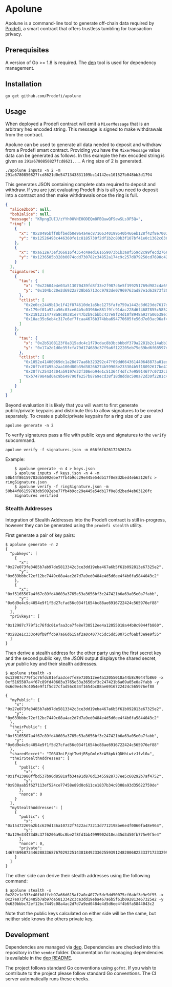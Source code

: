 # Apolune

Apolune is a command-line tool to generate off-chain data required by [Prodefi][3], a smart contract that offers trustless tumbling for transaction privacy.

## Prerequisites

A version of Go >= 1.8 is required. The [dep][1] tool is used for dependency management. 

## Installation

    go get github.com/Prodefi/apolune

## Usage

When deployed a Prodefi contract will emit a `MixerMessage` that is an arbitrary hex encoded string. This message is signed to make withdrawals from the contract. 

Apolune can be used to generate all data needed to deposit and withdraw from a Prodefi smart contract. Providing you have the `MixerMessage` value data can be generated as follows. In this example the hex encoded string is given as `291a6780850827fcd8621...`. A ring size of 2 is generated.

    ./apolune inputs -n 2 -m 291a6780850827fcd8621d0e5471343831109bc14142ec101527b048bb3d1794

This generates JSON containing complete data required to deposit and withdraw. If you are just evaluating Prodefi this is all you need to deposit into a contract and then make withdrawals once the ring is full. 

``` JSON
{
  "alice2bob": null,
  "bob2alice": null,
  "message": "KRpngIUIJ/zYYh0OVHE0ODEQm8FBQuwQFSewSLs9F5Q=",
  "ring": [
    {
      "x": "0x20495bff8bfbedb0e9a4a4ec87166340199540b466eb128f42f8e70030d0864",
      "y": "0x12526493c446360fe1c8185730f2df1b2c80b3f107bf41e0c1362c636bd35bf2"
    },
    {
      "x": "0xa612e73ef366816f4354c49ed161659073b1b3a8f559d2c99fecd2766e8876d",
      "y": "0x1236505b328b0074cdd730782c34852a174c9c257d879250cd7690c4220ee1c7"
    }
  ],
  "signatures": [
    {
      "tau": {
        "x": "0x22604e4e03a513070439fd8f33e2f987c6e5f399251769d982c4a697aa397ee1",
        "y": "0x104bc20e2d6922a728b65713cc9783de07969763ad87e1d63873f20ba3e87c36"
      },
      "ctlist": [
        "0x2e0cc2449b13c1f42f874610de1a5bc1275fafe759a1442c3d623de7617d6c6f",
        "0x179ef01a92ca56c03ce64b5c03966e881f9fc91dac228d6f4687855c58520565",
        "0x21812114778a8c80381e747b2b9cbbbc437e8f24d10f8948a937a06538e19941",
        "0x10ac35c6eb4c317e6ef7fcaa4676b374bba694770605fe56d7e03ac96af4eb39"
      ]
    },
    {
      "tau": {
        "x": "0x2b5108123f8a315adc4c1f79cdac8b3bcbbbdf379a2281b2c14abb310a6118ee",
        "y": "0x17a2d1d0e35fcfa79d174689c37f9a6f122205eb75e39bd6f68597d6843031c8"
      },
      "ctlist": [
        "0x1052e41400969dc1a28d77aa6b323292c47f09dd664361440648873a01edaad",
        "0x20f7c07495a2aa100d80b39d30266274b59908e233304b5f18092617be47e8ee",
        "0x20f7c25434304a59197e32f306eb94e1c51364f4dfc7e95914677c0732cba48a",
        "0xb747984ad0ac9b649790fe257b8769ecd38f18d8dd8c500a72d30f2281c4cc9"
      ]
    }
  ]
}
```

Beyond evaluation it is likely that you will want to first generate public/private keypairs and distribute this to allow signatures to be created separately. To create a public/private keypairs for a ring size of `2` use 
    
    apolune generate -n 2

To verify signatures pass a file with public keys and signatures to the `verify` subcommand.

    apolune verify -f signatures.json -m 666f6f62617262617a

Example:

```
    $ apolune generate -n 4 > keys.json
    $ apolune inputs -f keys.json -n 4 -m 50b44f86159783db5092ebe77fb4b9cc29e445e54db17f0e8d2bed4eb63126fc > ringSignature.json
    $ apolune verify -f ringSignature.json -m 50b44f86159783db5092ebe77fb4b9cc29e445e54db17f0e8d2bed4eb63126fc
    Signatures verified
```

### Stealth Addresses

Integration of Stealth Addresses into the Prodefi contract is still in-progress, however they can be generated using the `prodefi stealth` utility.

First generate a pair of key pairs:

```
$ apolune generate -n 2
{
  "pubkeys": [
    {
      "x": "0x27e073fe3485b7ab97de5813342c3ce3dd19eba467a6b5f61b092813e67325e2",
      "y": "0x639bbbc72ef12bc7449c08a4ac2d7d7a9ed0484e4d5d6ee4f4b6fa5844043c2"
    },
    {
      "x": "0xf5165507a4f67c89fd40603a3765e53a3656bf3c247421b6a69a05e0a7fabb",
      "y": "0x6d9e4c9c4054e9f1f5d27cfad56c034f1654bc88ae6916722424c565976ef88"
    }
  ],
  "privkeys": [
    "0x12987c779f1c76fdc01efaa3ce7fe8e730512ee4a12055018a44b8c9044fb860",
    "0x282e1c333c40fb8ffcb97a66d615af2a0c4077c5dc5dd50075cf6abf3e9e9f55"
  ]
}
```

Then derive a stealth address for the other party using the first secret key and the second public key, the JSON output displays the shared secret, your public key and their stealth addresses.

```
$ apolune stealth -s 0x12987c779f1c76fdc01efaa3ce7fe8e730512ee4a12055018a44b8c9044fb860 -x 0xf5165507a4f67c89fd40603a3765e53a3656bf3c247421b6a69a05e0a7fabb -y 0x6d9e4c9c4054e9f1f5d27cfad56c034f1654bc88ae6916722424c565976ef88

{
  "myPublic": {
    "x": "0x27e073fe3485b7ab97de5813342c3ce3dd19eba467a6b5f61b092813e67325e2",
    "y": "0x639bbbc72ef12bc7449c08a4ac2d7d7a9ed0484e4d5d6ee4f4b6fa5844043c2"
  },
  "theirPublic": {
    "x": "0xf5165507a4f67c89fd40603a3765e53a3656bf3c247421b6a69a05e0a7fabb",
    "y": "0x6d9e4c9c4054e9f1f5d27cfad56c034f1654bc88ae6916722424c565976ef88"
  },
  "sharedSecret": "I08U3nLP/qtTwHjR5yGmle3cA5kpNiQDHhLwtzJfvl0=",
  "theirStealthAddresses": [
    {
      "public": {
        "x": "0x1f423980ffbd537b90d8581afb34a91d870d13455928737ee5c60292b7af4752",
        "y": "0x938aab5f627113ef524ce77458e89d0c611ce1837b34c9308a93d35622759de"
      },
      "nonce": 0
    }
  ],
  "myStealthAddresses": [
    {
      "public": {
        "x": "0x15472269a2b1c629d136a10732f7422ac73213d7712198be6e4f0060fa48e964",
        "y": "0x129e34473d8c37f6206a9bc0be2f8fd1bb4999902d10ea35d3d50fb775e9f5e4"
      },
      "nonce": 0,
      "private": 14674696873446288336876702922514381849233625593912482006822333717333299928756
    }
  ]
}
```

The other side can derive their stealth addresses using the following command:

```
$ apolune stealth -s 0x282e1c333c40fb8ffcb97a66d615af2a0c4077c5dc5dd50075cf6abf3e9e9f55 -x 0x27e073fe3485b7ab97de5813342c3ce3dd19eba467a6b5f61b092813e67325e2 -y 0x639bbbc72ef12bc7449c08a4ac2d7d7a9ed0484e4d5d6ee4f4b6fa5844043c2
```

Note that the public keys calculated on either side will be the same, but neither side knows the others private key.

## Development

Dependencies are managed via [dep][1]. Dependencies are checked into this repository in the `vendor` folder. Documentation for managing dependencies is available in the [dep README][2].

The project follows standard Go conventions using `gofmt`. If you wish to contribute to the project please follow standard Go conventions. The CI server automatically runs these checks.

[1]: https://github.com/golang/dep
[2]: https://github.com/golang/dep/blob/master/README.md
[3]: https://github.com/Prodefi/prodefi-ring-contract
